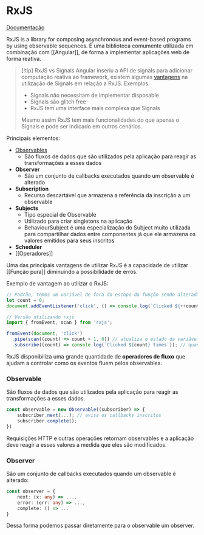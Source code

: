 # RxJS

[Documentação](https://rxjs.dev/guide/overview)

RxJS is a library for composing asynchronous and event-based programs by using observable sequences. É uma biblioteca comumente utilizada em combinação com [[Angular]], de forma a implementar aplicações web de forma reativa.

> [!tip] RxJS vs Signals
> Angular inseriu a API de signals para adicionar computação reativa ao framework, existem algumas [vantagens](https://www.youtube.com/watch?v=iA6iyoantuo) na utilização de Signals em relação a RxJS.
> Exemplos:
> - Signals não necessitam de implementar disposable
> - Signals são glitch free
> - RxJS tem uma interface mais complexa que Signals
> 
> Mesmo assim RxJS tem mais funcionalidades do que apenas o Signals e pode ser indicado em outros cenários.

Principais elementos:

- [Observables](https://rxjs.dev/guide/observable)
	- São fluxos de dados que são utilizados pela aplicação para reagir as transformações a esses dados
- **Observer**
	- São um conjunto de callbacks executados quando um observable é alterado
- **Subscription**
	- Recurso descartável que armazena a referência da inscrição a um observable
- **Subjects**
	- Tipo especial de Observable
	- Utilizado para criar singletons na aplicação
	- BehaviourSubject é uma especialização do Subject muito utilizada para compartilhar dados entre componentes já que ele armazena os valores emitidos para seus inscritos
- **Scheduler**
- [[Operadores]]

Uma das principais vantagens de utilizar RxJS é a capacidade de utilizar [[Função pura]] diminuindo a possibilidade de erros.

Exemplo de vantagem ao utilizar o RxJS:

```js
// Padrão, temos um variável de fora do escopo da função sendo alterada
let count = 0;
document.addEventListener('click', () => console.log(`Clicked ${++count} times`));

// Versão utilizando rxjs
import { fromEvent, scan } from 'rxjs';

fromEvent(document, 'click')
  .pipe(scan((count) => count + 1, 0)) // atualiza o estado da variável
  .subscribe((count) => console.log(`Clicked ${count} times`)); // quando count é atualizada é executada
```

RxJS disponibiliza uma grande quantidade de **operadores de fluxo** que ajudam a controlar como os eventos fluem pelos observables.

### Observable

São fluxos de dados que são utilizados pela aplicação para reagir as transformações a esses dados.

```ts
const observable = new Observable((subscriber) => {
	subscriber.next(...); // avisa os callbacks inscritos
	subscriber.complete();
})
```

Requisições HTTP e outras operações retornam observables e a aplicação deve reagir a esses valores a medida que eles são modificados.

### Observer

São um conjunto de callbacks executados quando um observable é alterado:

```ts
const observer = {
	next: (x: any) => ...,
	error: (err: any) => ...,
	complete: () => ...
}
```

Dessa forma podemos passar diretamente para o observable um observer.

